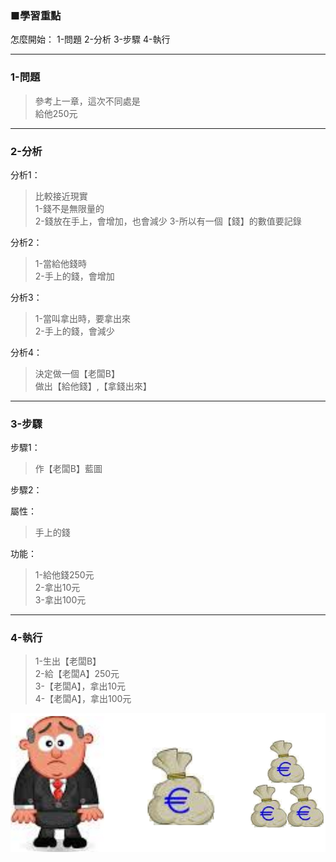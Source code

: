 ### ■學習重點

怎麼開始：
1-問題
2-分析
3-步驟
4-執行

---
### 1-問題
> 參考上一章，這次不同處是  
> 給他250元

---
### 2-分析

分析1：
> 比較接近現實  
> 1-錢不是無限量的  
> 2-錢放在手上，會增加，也會減少
> 3-所以有一個【錢】的數值要記錄

分析2：
> 1-當給他錢時  
> 2-手上的錢，會增加

分析3：
> 1-當叫拿出時，要拿出來  
> 2-手上的錢，會減少

分析4：
> 決定做一個【老闆B】  
> 做出【給他錢】,【拿錢出來】


---
### 3-步驟

步驟1：
> 作【老闆B】藍圖

步驟2：

屬性：
> 手上的錢

功能：  
> 1-給他錢250元  
> 2-拿出10元  
> 3-拿出100元

---
### 4-執行

> 1-生出【老闆B】  
> 2-給【老闆A】250元  
> 3-【老闆A】，拿出10元  
> 4-【老闆A】，拿出100元

![](/assets/002_1_叫老闆拿錢出來_20170802.PNG)

